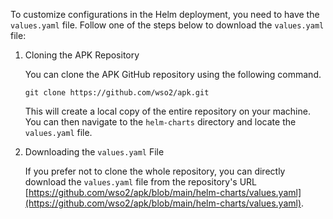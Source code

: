 To customize configurations in the Helm deployment, you need to have the `values.yaml` file. Follow one of the steps below to download the `values.yaml` file:

1. Cloning the APK Repository

    You can clone the APK GitHub repository using the following command.

    ```
    git clone https://github.com/wso2/apk.git
    ```

    This will create a local copy of the entire repository on your machine. You can then navigate to the `helm-charts` directory and locate the `values.yaml` file.

2. Downloading the `values.yaml` File

    If you prefer not to clone the whole repository, you can directly download the `values.yaml` file from the repository's URL [https://github.com/wso2/apk/blob/main/helm-charts/values.yaml](https://github.com/wso2/apk/blob/main/helm-charts/values.yaml).